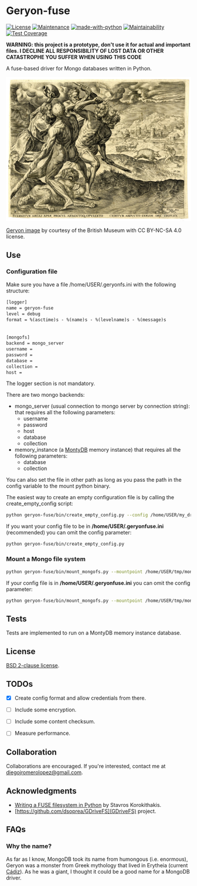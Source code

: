 # Geryon-fuse

[![License](https://img.shields.io/badge/License-BSD-blue.svg)](https://opensource.org/licenses/BSD)
[![Maintenance](https://img.shields.io/badge/Maintained%3F-yes-green.svg)](https://GitHub.com/Naereen/StrapDown.js/graphs/commit-activity)
[![made-with-python](https://img.shields.io/badge/Made%20with-Python-1f425f.svg)](https://www.python.org/)
[![Maintainability](https://api.codeclimate.com/v1/badges/ca3b1b760bd7d47c6cef/maintainability)](https://codeclimate.com/github/diegojromerolopez/geryon-fuse/maintainability)
[![Test Coverage](https://api.codeclimate.com/v1/badges/ca3b1b760bd7d47c6cef/test_coverage)](https://codeclimate.com/github/diegojromerolopez/geryon-fuse/test_coverage)

**WARNING: this project is a prototype, don't use it for actual and important files.
I DECLINE ALL RESPONSIBILITY OF LOST DATA OR OTHER CATASTROPHE YOU SUFFER WHEN USING THIS CODE**

A fuse-based driver for Mongo databases written in Python.

![Geryon fighting with Heracles](resources/geryon.jpg)

[Geryon image](https://www.britishmuseum.org/collection/image/182489001) by courtesy of the British Museum with
CC BY-NC-SA 4.0 license.


## Use

### Configuration file
Make sure you have a file /home/USER/.geryonfs.ini with the following structure:

```
[logger]
name = geryon-fuse
level = debug
format = %(asctime)s - %(name)s - %(levelname)s - %(message)s


[mongofs]
backend = mongo_server
username =
password =
database =
collection =
host =
```

The logger section is not mandatory.

There are two mongo backends:
- mongo_server (usual connection to mongo server by connection string): that requires all the following parameters:
    - username
    - password
    - host
    - database
    - collection
- memory_instance (a [MontyDB](https://github.com/davidlatwe/montydb) memory instance) that requires all the following parameters:
    - database
    - collection

You can also set the file in other path as long as you pass the path in the config variable to the mount python binary.

The easiest way to create an empty configuration file is by calling the create_empty_config script: 

```bash
python geryon-fuse/bin/create_empty_config.py --config /home/USER/my_drives/.geryonfs.ini
```

If you want your config file to be in **/home/USER/.geryonfuse.ini** (recommended) you can omit the config parameter:

```bash
python geryon-fuse/bin/create_empty_config.py
```

### Mount a Mongo file system

```bash
python geryon-fuse/bin/mount_mongofs.py --mountpoint /home/USER/tmp/mongofs --config /home/USER/.geryonfs.ini
```

If your config file is in **/home/USER/.geryonfuse.ini** you can omit the config parameter:

```bash
python geryon-fuse/bin/mount_mongofs.py --mountpoint /home/USER/tmp/mongofs
```

## Tests
Tests are implemented to run on a MontyDB memory instance database.


## License
[BSD 2-clause license](LICENSE).


## TODOs

- [x] Create config format and allow credentials from there.
- [ ] Include some encryption.
- [ ] Include some content checksum.
- [ ] Measure performance. 


## Collaboration

Collaborations are encouraged. If you're interested, contact me at diegojromerolopez@gmail.com.


## Acknowledgments
  
  * [Writing a FUSE filesystem in Python](https://www.stavros.io/posts/python-fuse-filesystem/)
    by Stavros Korokithakis.
  * [https://github.com/dsoprea/GDriveFS](GDriveFS) project.


## FAQs

### Why the name?

As far as I know, MongoDB took its name from humongous (i.e. enormous), Geryon was a monster from Greek mythology that
lived in Erytheia (current [Cádiz](https://en.wikipedia.org/wiki/C%C3%A1diz)). As he was a giant,
I thought it could be a good name for a MongoDB driver.
